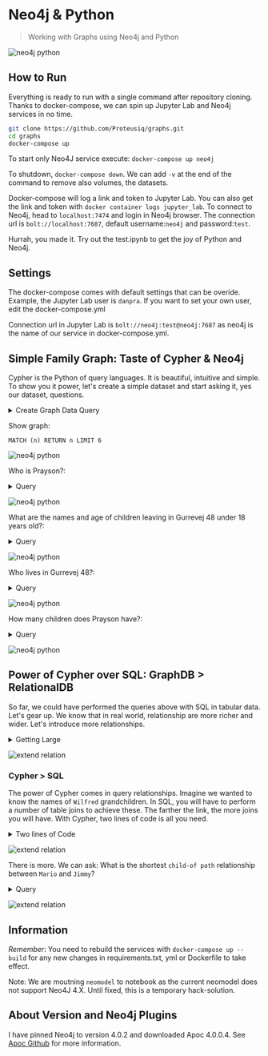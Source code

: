 # Neo4j & Python
> Working with Graphs using Neo4j and Python

![neo4j python](images/show.png)

## How to Run
Everything is ready to run with a single command after repository cloning. Thanks to docker-compose, we can spin up Jupyter Lab and Neo4j services in no time.

```bash
git clone https://github.com/Proteusiq/graphs.git
cd graphs
docker-compose up
```

To start only Neo4J service execute: `docker-compose up neo4j`

To shutdown, `docker-compose down`. We can add `-v` at the end of the command to remove also volumes, the datasets.

Docker-compose will log a link and token to Jupyter Lab. You can also get the link and token with `docker container logs jupyter_lab`. To connect to Neo4j, head to  `localhost:7474` and login in Neo4j browser. The connection url is `bolt://localhost:7687`, default username:`neo4j` and password:`test`.

Hurrah, you made it. Try out the test.ipynb to get the joy of Python and Neo4j.

## Settings
The docker-compose comes with default settings that can be overide. Example, the Jupyter Lab user is `danpra`. If you want to set your own user, edit the docker-compose.yml

Connection url in Jupyter Lab is `bolt://neo4j:test@neo4j:7687` as neo4j is the name of our service in docker-compose.yml.

## Simple Family Graph: Taste of Cypher & Neo4j
Cypher is the Python of query languages. It is beautiful, intuitive and simple. To show you it power, let's create a simple dataset and start asking it, yes our dataset, questions.

<details><summary>Create Graph Data Query</summary>
<p>

#### Let's build a simple dataset

```cypher

// Creating the graph: N.B: Enable multi statement query editor on your settings
//Create Person and Location
MERGE (:Person {name:"Prayson",age:34, description:"The Matrix's Neo"}),
      (:Person {name:"Lea", age:32, description:"The awesome"}),
      (:Person {name:"Eloise",age:8, description:"The dancer"}),
      (:Person {name:"Nora",age:5, description:"The wise"}),
      (:Person {name:"Mario",age:3, description:"The Jumper"}),
      (:Location {address:"Gurrevej 48"});


//Add p person relationship to location l
MATCH (p:Person),(l:Location {address:"Gurrevej 48"})
WHERE p.name in ['Prayson','Mario', 'Nora','Eloise', 'Lea']
MERGE (p)-[:LIVES_IN]->(l);

// Add marriage
MATCH (p:Person {name:"Lea"}),(o:Person {name:"Prayson"})
MERGE (p)<-[:MARRIED_TO]-(o)<-[:MARRIED_TO]-(p);

// Add childrens
MATCH (p:Person), (o:Person)
WHERE p.name = "Prayson" and o.name IN ["Eloise","Nora","Mario"]
MERGE (p)<-[:CHILD_OF]-(o);

MATCH (p:Person), (o:Person)
WHERE p.name ="Lea" and o.name IN ["Eloise","Nora","Mario"]
MERGE (p)<-[:CHILD_OF]-(o);
```
</p>
</details>

Show graph:
```cypher
MATCH (n) RETURN n LIMIT 6
```
![neo4j python](images/family.png)


Who is Prayson?:
<details><summary>Query</summary>
<p>

#### query for 'Who is Prayson?'

```cypher
MATCH (p:Person)
WHERE p.name = "Prayson"
RETURN p.description AS `Who is Prayson?`

// OR
MATCH (p:Person {name: "Prayson"})
RETURN p.description AS `Who is Prayson?`
```
</p>
</details>

![neo4j python](images/who.png)


What are the names and age of children leaving in Gurrevej 48 under 18 years old?:
<details><summary>Query</summary>
<p>

#### query for 'people leaving in Gurrevej 48 under 18 years old?'

```cypher
MATCH (under_age:Person),(location:Location)
WHERE under_age.age < 18 and location.address="Gurrevej 48"
RETURN under_age.name AS `Children`, under_age.age AS `Age`
```
</p>
</details>


![neo4j python](images/children.png)


Who lives in Gurrevej 48?:
<details><summary>Query</summary>
<p>

#### show, 'Who lives in Gurrevej 48?'

```cypher
MATCH (p:Person)-[:LIVES_IN]->(l:Location)
WHERE l.address = "Gurrevej 48"
RETURN collect(p.name) AS `Who lives in Gurrevej 48?`
```

</p>
</details>


![neo4j python](images/all_lives.png)


How many children does Prayson have?:
<details><summary>Query</summary>
<p>

#### show, 'How many children does Prayson have?'

```cypher
MATCH (child:Person)-[:CHILD_OF]->(parent:Person)
WHERE parent.name = "Prayson"
RETURN count(child) AS `How many children does Prayson have?`
```

</p>
</details>

![neo4j python](images/child_cnt.png)


## Power of Cypher over SQL: GraphDB > RelationalDB

So far, we could have performed the queries above with SQL in tabular data. Let's gear up. We know that in real world, relationship are more richer and wider. Let's introduce more relationships.

<details><summary>Getting Large</summary>
<p>

#### show, 'How many children does Prayson have?'
```cypher
//Add more members: My dad, brothers, nephew, and niece
MERGE (:Person {name:"Wilfred", age:59, description:"Babu"}),
      (:Person {name:"Eric", age:35, description: "First blood"}),
      (:Person {name:"Jimmy", age:29, description: "Quantum MD"}),
      (:Person {name:"Trace", age:10}),
      (:Person {name:"Trisher", age:3);

//Add relationship
MATCH (p:Person), (o:Person)
WHERE p.name ="Wilfred" and o.name IN ["Eric","Prayson","Jimmy"]
MERGE (p)<-[:CHILD_OF]-(o)

MATCH (p:Person), (o:Person)
WHERE p.name ="Eric" and o.name IN ["Trace","Trisher"]
MERGE (p)<-[:CHILD_OF]-(o)

//Did not include my mother to keep things simple
```
</p>
</details>

![extend relation](images/bigger_family.png)

### Cypher > SQL
The power of Cypher comes in query relationships. Imagine we wanted to know the names of `Wilfred` grandchildren. In SQL, you will have to perform a number of table joins to achieve these. The farther the link, the more joins you will have. With Cypher, two lines of code is all you need.

<details><summary>Two lines of Code</summary>
<p>

```
MATCH (grand_child:Person)-[:CHILD_OF*2]->(babu:Person {name: "Wilfred"})
RETURN collect(grand_child.name) AS `Wilfred's grand children are:`
```
</p>
</details>

![extend relation](images/grand_childs.png)

There is more. We can ask: What is the shortest `child-of path` relationship between `Mario` and `Jimmy`?

<details><summary>Query</summary>
<p>

```
MATCH (mario:Person { name: 'Mario' }),(jimmy:Person { name: 'Jimmy' }),
      path = shortestPath((mario)-[:CHILD_OF*]-(jimmy))
RETURN path
```
</p>
</details>

![extend relation](images/mario_jimmy.png)


## Information
_Remember_: You need to rebuild the services with `docker-compose up --build` for any new changes in requirements.txt, yml or Dockerfile to take effect.

Note: We are moutning `neomodel` to notebook as the current neomodel does not support Neo4J 4.X. Until fixed, this is a temporary hack-solution.

## About Version and Neo4j Plugins

I have pinned Neo4j to version 4.0.2 and downloaded Apoc 4.0.0.4. See [Apoc Github](https://github.com/neo4j-contrib/neo4j-apoc-procedures) for more information.
